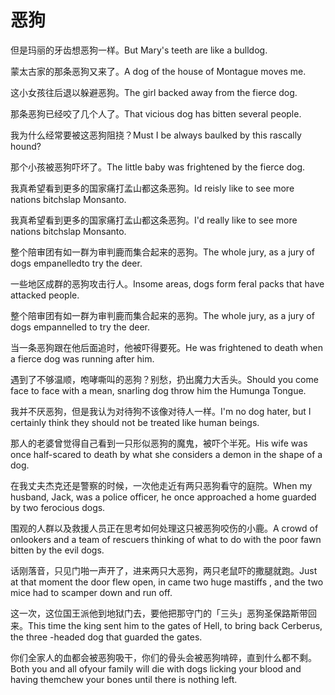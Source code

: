 # 恶狗

<p><span class="chinese">但是玛丽的牙齿想恶狗一样。</span><span class="english">But Mary's teeth are like a bulldog.</span></p>

<p><span class="chinese">蒙太古家的那条恶狗又来了。</span><span class="english">A dog of the house of Montague moves me.</span></p>

<p><span class="chinese">这小女孩往后退以躲避恶狗。</span><span class="english">The girl backed away from the fierce dog.</span></p>

<p><span class="chinese">那条恶狗已经咬了几个人了。</span><span class="english">That vicious dog has bitten several people.</span></p>

<p><span class="chinese">我为什么经常要被这恶狗阻挠？</span><span class="english">Must I be always baulked by this rascally hound?</span></p>

<p><span class="chinese">那个小孩被恶狗吓坏了。</span><span class="english">The little baby was frightened by the fierce dog.</span></p>

<p><span class="chinese">我真希望看到更多的国家痛打孟山都这条恶狗。</span><span class="english">Id reisly like to see more nations bitchslap Monsanto.</span></p>

<p><span class="chinese">我真希望看到更多的国家痛打孟山都这条恶狗。</span><span class="english">I'd really like to see more nations bitchslap Monsanto.</span></p>

<p><span class="chinese">整个陪审团有如一群为审判鹿而集合起来的恶狗。</span><span class="english">The whole jury, as a jury of dogs empanelledto try the deer.</span></p>

<p><span class="chinese">一些地区成群的恶狗攻击行人。</span><span class="english">Insome areas, dogs form feral packs that have attacked people.</span></p>

<p><span class="chinese">整个陪审团有如一群为审判鹿而集合起来的恶狗。</span><span class="english">The whole jury, as a jury of dogs empannelled to try the deer.</span></p>

<p><span class="chinese">当一条恶狗跟在他后面追时，他被吓得要死。</span><span class="english">He was frightened to death when a fierce dog was running after him.</span></p>

<p><span class="chinese">遇到了不够温顺，咆哮嘶叫的恶狗？别愁，扔出魔力大舌头。</span><span class="english">Should you come face to face with a mean, snarling dog throw him the Humunga Tongue.</span></p>

<p><span class="chinese">我并不厌恶狗，但是我认为对待狗不该像对待人一样。</span><span class="english">I'm no dog hater, but I certainly think they should not be treated like human beings.</span></p>

<p><span class="chinese">那人的老婆曾觉得自己看到一只形似恶狗的魔鬼，被吓个半死。</span><span class="english">His wife was once half-scared to death by what she considers a demon in the shape of a dog.</span></p>

<p><span class="chinese">在我丈夫杰克还是警察的时候，一次他走近有两只恶狗看守的庭院。</span><span class="english">When my husband, Jack, was a police officer, he once approached a home guarded by two ferocious dogs.</span></p>

<p><span class="chinese">围观的人群以及救援人员正在思考如何处理这只被恶狗咬伤的小鹿。</span><span class="english">A crowd of onlookers and a team of rescuers thinking of what to do with the poor fawn bitten by the evil dogs.</span></p>

<p><span class="chinese">话刚落音，只见门啪一声开了，进来两只大恶狗，两只老鼠吓的撒腿就跑。</span><span class="english">Just at that moment the door flew open, in came two huge mastiffs , and the two mice had to scamper down and run off.</span></p>

<p><span class="chinese">这一次，这位国王派他到地狱门去，要他把那守门的「三头」恶狗圣保路斯带回来。</span><span class="english">This time the king sent him to the gates of Hell, to bring back Cerberus, the three -headed dog that guarded the gates.</span></p>

<p><span class="chinese">你们全家人的血都会被恶狗吸干，你们的骨头会被恶狗啃碎，直到什么都不剩。</span><span class="english">Both you and all ofyour family will die with dogs licking your blood and having themchew your bones until there is nothing left.</span></p>

